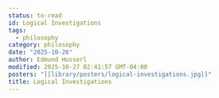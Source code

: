 ```yaml
---
status: to-read
id: Logical Investigations
tags:
  - philosophy
category: philosophy
date: "2025-10-26"
author: Edmund Husserl
modified: 2025-10-27 02:41:57 GMT-04:00
posters: "[[library/posters/logical-investigations.jpg]]"
title: Logical Investigations
---
```

